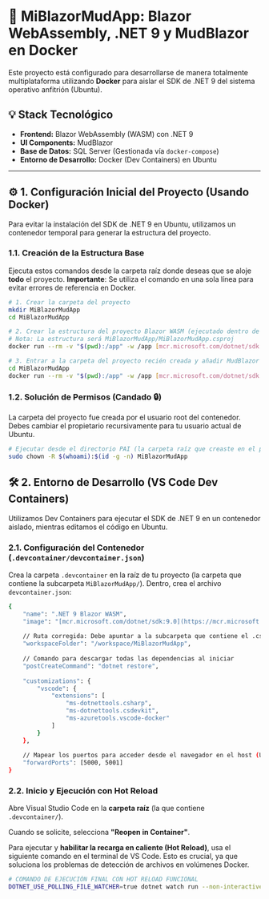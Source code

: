 # 🚀 MiBlazorMudApp: Blazor WebAssembly, .NET 9 y MudBlazor en Docker

Este proyecto está configurado para desarrollarse de manera totalmente multiplataforma utilizando **Docker** para aislar el SDK de .NET 9 del sistema operativo anfitrión (Ubuntu).

## 💡 Stack Tecnológico

* **Frontend:** Blazor WebAssembly (WASM) con .NET 9
* **UI Components:** MudBlazor
* **Base de Datos:** SQL Server (Gestionada vía `docker-compose`)
* **Entorno de Desarrollo:** Docker (Dev Containers) en Ubuntu

***

## ⚙️ 1. Configuración Inicial del Proyecto (Usando Docker)

Para evitar la instalación del SDK de .NET 9 en Ubuntu, utilizamos un contenedor temporal para generar la estructura del proyecto.

### 1.1. Creación de la Estructura Base

Ejecuta estos comandos desde la carpeta raíz donde deseas que se aloje **todo** el proyecto. **Importante**: Se utiliza el comando en una sola línea para evitar errores de referencia en Docker.

```bash
# 1. Crear la carpeta del proyecto
mkdir MiBlazorMudApp
cd MiBlazorMudApp

# 2. Crear la estructura del proyecto Blazor WASM (ejecutado dentro de un contenedor .NET 9)
# Nota: La estructura será MiBlazorMudApp/MiBlazorMudApp.csproj
docker run --rm -v "$(pwd):/app" -w /app [mcr.microsoft.com/dotnet/sdk:9.0](https://mcr.microsoft.com/dotnet/sdk:9.0) dotnet new blazorwasm -n MiBlazorMudApp

# 3. Entrar a la carpeta del proyecto recién creada y añadir MudBlazor
cd MiBlazorMudApp
docker run --rm -v "$(pwd):/app" -w /app [mcr.microsoft.com/dotnet/sdk:9.0](https://mcr.microsoft.com/dotnet/sdk:9.0) dotnet add package MudBlazor
```

### 1.2. Solución de Permisos (Candado 🔒)
La carpeta del proyecto fue creada por el usuario root del contenedor. Debes cambiar el propietario recursivamente para tu usuario actual de Ubuntu.
```bash
# Ejecutar desde el directorio PAI (la carpeta raíz que creaste en el paso 1)
sudo chown -R $(whoami):$(id -g -n) MiBlazorMudApp
```

## 🛠️ 2. Entorno de Desarrollo (VS Code Dev Containers)

Utilizamos Dev Containers para ejecutar el SDK de .NET 9 en un contenedor aislado, mientras editamos el código en Ubuntu.

### 2.1. Configuración del Contenedor (`.devcontainer/devcontainer.json`)
Crea la carpeta `.devcontainer` en la raíz de tu proyecto (la carpeta que contiene la subcarpeta `MiBlazorMudApp/`). Dentro, crea el archivo `devcontainer.json`:
```bash
{
    "name": ".NET 9 Blazor WASM",
    "image": "[mcr.microsoft.com/dotnet/sdk:9.0](https://mcr.microsoft.com/dotnet/sdk:9.0)",
    
    // Ruta corregida: Debe apuntar a la subcarpeta que contiene el .csproj
    "workspaceFolder": "/workspace/MiBlazorMudApp",
    
    // Comando para descargar todas las dependencias al iniciar
    "postCreateCommand": "dotnet restore",
    
    "customizations": {
        "vscode": {
            "extensions": [
                "ms-dotnettools.csharp",
                "ms-dotnettools.csdevkit",
                "ms-azuretools.vscode-docker"
            ]
        }
    },
    
    // Mapear los puertos para acceder desde el navegador en el host (Ubuntu)
    "forwardPorts": [5000, 5001]
}
```

### 2.2. Inicio y Ejecución con Hot Reload
Abre Visual Studio Code en la **carpeta raíz** (la que contiene `.devcontainer/`).

Cuando se solicite, selecciona **"Reopen in Container"**.

Para ejecutar y **habilitar la recarga en caliente (Hot Reload)**, usa el siguiente comando en el terminal de VS Code. Esto es crucial, ya que soluciona los problemas de detección de archivos en volúmenes Docker.

```bash
# COMANDO DE EJECUCIÓN FINAL CON HOT RELOAD FUNCIONAL
DOTNET_USE_POLLING_FILE_WATCHER=true dotnet watch run --non-interactive
```